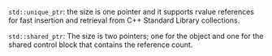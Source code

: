`std::unique_ptr`: the size is one pointer and it supports rvalue references for fast insertion and retrieval from C++ Standard Library collections.

`std::shared_ptr`: The size is two pointers; one for the object and one for the shared control block that contains the reference count.
